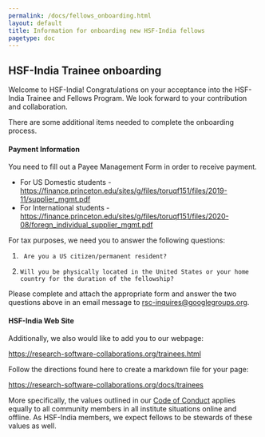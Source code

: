 ```yaml
---
permalink: /docs/fellows_onboarding.html
layout: default
title: Information for onboarding new HSF-India fellows
pagetype: doc
---
```


## HSF-India Trainee onboarding

Welcome to HSF-India!  Congratulations on your acceptance into the HSF-India Trainee and Fellows Program.  We look forward to your contribution and collaboration.

There are some additional items needed to complete the onboarding process.

#### Payment Information <i class="fas fa-file"></i>

You need to fill out a Payee Management Form in order to receive payment.

*   For US Domestic students - <https://finance.princeton.edu/sites/g/files/toruqf151/files/2019-11/supplier_mgmt.pdf>
*   For International students - <https://finance.princeton.edu/sites/g/files/toruqf151/files/2020-08/foregn_individual_supplier_mgmt.pdf>

For tax purposes, we need you to answer the following questions:
1.      Are you a US citizen/permanent resident?
2.     Will you be physically located in the United States or your home country for the duration of the fellowship?

Please complete and attach the appropriate form and answer the two questions above in an email message to <rsc-inquires@googlegroups.org>.

#### HSF-India Web Site <i class="fas fa-link"></i>

Additionally, we also would like to add you to our webpage:

  <https://research-software-collaborations.org/trainees.html>

Follow the directions found here to create a markdown file for your page:

  <https://research-software-collaborations.org/docs/trainees>

More specifically, the values outlined in our [Code of Conduct](https://research-software-collaborations.org/about/code-of-conduct) applies
equally to all community members in all institute situations online and offline.  As HSF-India members, we expect fellows to be stewards of these values as well.
